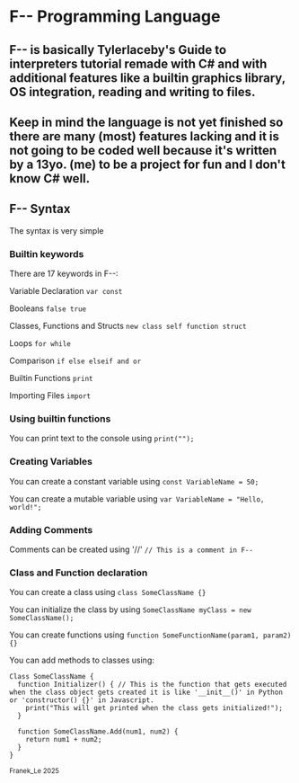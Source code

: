 # F-- Programming Language
## F-- is basically Tylerlaceby's Guide to interpreters tutorial remade with C# and with additional features like a builtin graphics library, OS integration, reading and writing to files.

## Keep in mind the language is not yet finished so there are many (most) features lacking and it is not going to be coded well because it's written by a 13yo. (me) to be a project for fun and I don't know C# well.

## F-- Syntax
The syntax is very simple

### Builtin keywords
There are 17 keywords in F--:

Variable Declaration
```var const```

Booleans
```false true```

Classes, Functions and Structs
```new class self function struct```

Loops
```for while```

Comparison
```if else elseif and or```

Builtin Functions
```print```

Importing Files
```import```

### Using builtin functions
You can print text to the console using ```print("");```

### Creating Variables
You can create a constant variable using ```const VariableName = 50;```

You can create a mutable variable using ```var VariableName = "Hello, world!";```

### Adding Comments
Comments can be created using '//' ```// This is a comment in F--```

### Class and Function declaration
You can create a class using ```class SomeClassName {}```

You can initialize the class by using ```SomeClassName myClass = new SomeClassName();```

You can create functions using  ```function SomeFunctionName(param1, param2) {}```

You can add methods to classes using:
```
Class SomeClassName {
  function Initializer() { // This is the function that gets executed when the class object gets created it is like '__init__()' in Python or 'constructor() {}' in Javascript.
    print("This will get printed when the class gets initialized!");
  }

  function SomeClassName.Add(num1, num2) {
    return num1 + num2;
  }
}
```
<sub>Franek_Le 2025</sub>
